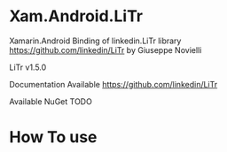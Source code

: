 # Xam.Android.LiTr
Xamarin.Android Binding of linkedin.LiTr library https://github.com/linkedin/LiTr by Giuseppe Novielli

LiTr v1.5.0

Documentation Available https://github.com/linkedin/LiTr

Available NuGet TODO

# How To use

